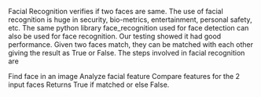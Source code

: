 
Facial Recognition verifies if two faces are same. The use of facial recognition is huge in security, bio-metrics, entertainment, personal safety, etc. The same python library face_recognition used for face detection can also be used for face recognition. Our testing showed it had good performance. Given two faces match, they can be matched with each other giving the result as True or False. The steps involved in facial recognition are

Find face in an image
Analyze facial feature
Compare features for the 2 input faces
Returns True if matched or else False.
